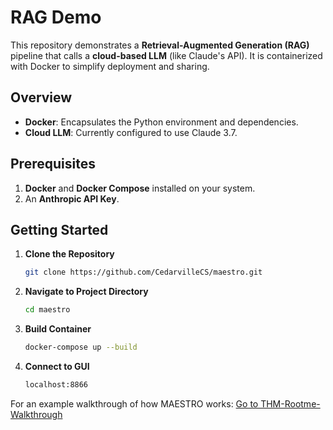 # RAG Demo

This repository demonstrates a **Retrieval-Augmented Generation (RAG)** pipeline that calls a **cloud-based LLM** (like Claude's API). It is containerized with Docker to simplify deployment and sharing. 

## Overview

- **Docker**: Encapsulates the Python environment and dependencies.  
- **Cloud LLM**: Currently configured to use Claude 3.7.

## Prerequisites

1. **Docker** and **Docker Compose** installed on your system.
2. An **Anthropic API Key**.  

## Getting Started

1. **Clone the Repository**

   ```bash
   git clone https://github.com/CedarvilleCS/maestro.git
   ```
2. **Navigate to Project Directory**
   ```bash
   cd maestro
   ```
3. **Build Container**
   ```bash
   docker-compose up --build
   ```
4. **Connect to GUI**
   ```bash
   localhost:8866
   ```


For an example walkthrough of how MAESTRO works: [Go to THM-Rootme-Walkthrough](./tutorial/THM-Rootme-Walkthrough.md)
